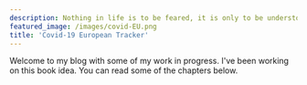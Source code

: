 ```yaml
---
description: Nothing in life is to be feared, it is only to be understood. Now is the time to understand more, so that we may fear less. Marie Curie
featured_image: /images/covid-EU.png
title: 'Covid-19 European Tracker'
---
```

Welcome to my blog with some of my work in progress. I've been working on this book idea. You can read some of the chapters below.
